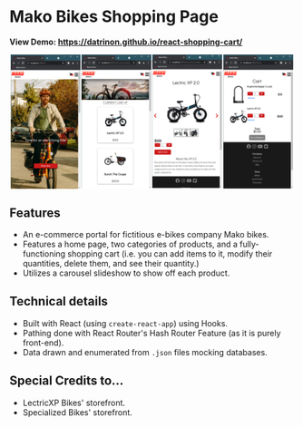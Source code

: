 # Mako Bikes Shopping Page

**View Demo: https://datrinon.github.io/react-shopping-cart/**

<p align="center">
<img src="./demo.png" alt="Sample demo pic" style="display: block; width: 500px;">
</p>

## Features
- An e-commerce portal for fictitious e-bikes company Mako bikes.
- Features a home page, two categories of products, and a fully-functioning shopping cart (i.e. you can add items to it, modify their quantities, delete them, and see their quantity.)
- Utilizes a carousel slideshow to show off each product.

## Technical details
- Built with React (using `create-react-app`) using Hooks.
- Pathing done with React Router's Hash Router Feature (as it is purely front-end).
- Data drawn and enumerated from `.json` files mocking databases.

## Special Credits to...
- LectricXP Bikes' storefront.
- Specialized Bikes' storefront.
